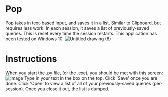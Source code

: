 # Pop
Pop takes in text-based input, and saves it in a list. Similar to Clipboard, but requires less work. In each session, it saves a list of previously-saved queries. This is reset every time the session restarts. This application has been tested on Windows 10.
![Untitled drawing (6)](https://user-images.githubusercontent.com/122167559/227272643-34798c2c-f99b-4edb-8c2b-d8085e508af1.png)
# Instructions
When you start the .py file, (or the .exe), you should be met with this screen:\
![image](https://user-images.githubusercontent.com/122167559/227273350-ac2e6828-850a-434f-82f5-bd7f0927624b.png)
Type in your text in the box on the top. Click 'Save' once you are done. Click 'Open' to view a list of all of your previously-saved queries (per-session). Once you close it out, the list is dumped.
